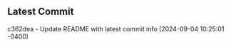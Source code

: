 
## Latest Commit
c362dea - Update README with latest commit info (2024-09-04 10:25:01 -0400) <Yunxi-Zhou>
